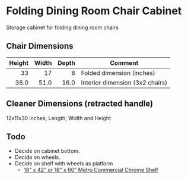 # Folding Dining Room Chair Cabinet

Storage cabinet for folding dining room chairs

## Chair Dimensions

| Height | Width | Depth | Comment                         |
|-------:|------:|------:|---------------------------------|
|     33 |    17 |     8 | Folded dimension (inches)       |
|   36.0 |  51.0 |  16.0 | Interior dimension (3x2 chairs) |
<!-- tmf:  $2,1=$1,1 + 3 ; $2,2=$1,2 * 3 ; $2,3=$1,3 * 2 -->

## Cleaner Dimensions (retracted handle)

12x11x30 inches, Length, Width and Height

## Todo

- Decide on cabinet bottom.
- Decide on wheels.
- Decide on shelf with wheels as platform
  - [18" x 42" or 18" x 60" Metro Commercial Chrome Shelf](https://www.containerstore.com/s/shelving/Shelves/metro-commercial-industrial-shelves/1qd?productId=10001000)
